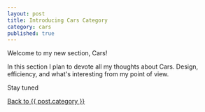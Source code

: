 ```yaml
---
layout: post
title: Introducing Cars Category
category: cars
published: true
---
```


Welcome to my new section, Cars!

In this section I plan to devote all my thoughts about Cars. Design, efficiency, and what's interesting from my point of view.

Stay tuned

<a href="{{ site.baseurl }}/{{ post.category }}">Back to {{ post.category }}</a>

